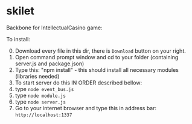 skilet
======

Backbone for IntellectualCasino game:

To install:

0. Download every file in this dir, there is `Download` button on your right.
1. Open command prompt window and cd to your folder (containing server.js and package.json)
2. Type this: "npm install" - this should install all necessary modules (libraries needed)
3. To start server do this IN ORDER described bellow:
  1. type `node event_bus.js`
  2. type `node module.js`
  3. type `node server.js`
4. Go to your internet browser and type this in address bar: `http://localhost:1337`
